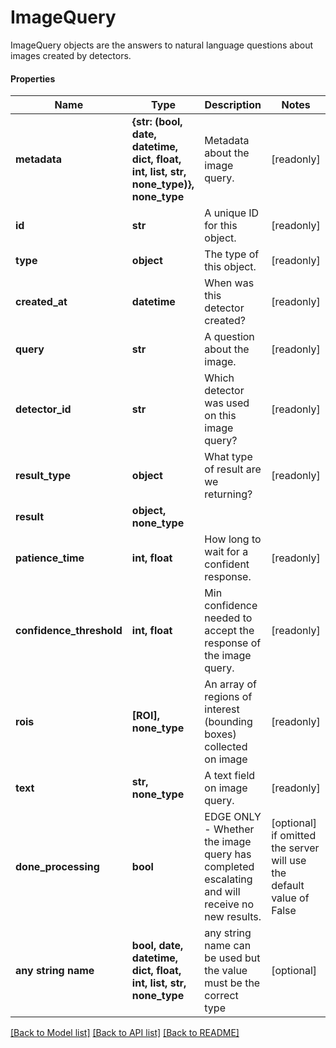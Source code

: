 # ImageQuery

ImageQuery objects are the answers to natural language questions about images created by detectors.

#### Properties
Name | Type | Description | Notes
------------ | ------------- | ------------- | -------------
**metadata** | **{str: (bool, date, datetime, dict, float, int, list, str, none_type)}, none_type** | Metadata about the image query. | [readonly] 
**id** | **str** | A unique ID for this object. | [readonly] 
**type** | **object** | The type of this object. | [readonly] 
**created_at** | **datetime** | When was this detector created? | [readonly] 
**query** | **str** | A question about the image. | [readonly] 
**detector_id** | **str** | Which detector was used on this image query? | [readonly] 
**result_type** | **object** | What type of result are we returning? | [readonly] 
**result** | **object, none_type** |  | 
**patience_time** | **int, float** | How long to wait for a confident response. | [readonly] 
**confidence_threshold** | **int, float** | Min confidence needed to accept the response of the image query. | [readonly] 
**rois** | **[ROI], none_type** | An array of regions of interest (bounding boxes) collected on image | [readonly] 
**text** | **str, none_type** | A text field on image query. | [readonly] 
**done_processing** | **bool** | EDGE ONLY - Whether the image query has completed escalating and will receive no new results. | [optional]  if omitted the server will use the default value of False
**any string name** | **bool, date, datetime, dict, float, int, list, str, none_type** | any string name can be used but the value must be the correct type | [optional]

[[Back to Model list]](../README.md#documentation-for-models) [[Back to API list]](../README.md#documentation-for-api-endpoints) [[Back to README]](../README.md)

